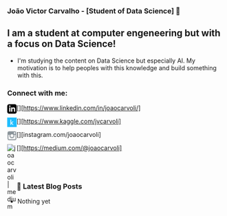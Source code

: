 ### João Victor Carvalho - [Student of Data Science] 👋

## I am a student at computer engeneering but with a focus on Data Science!

- I'm studying the content on Data Science but especially AI. My motivation is to help peoples with this knowledge and build something with this.

### Connect with me:

[<img align="left"  width="22px" src="https://github.com/joaocarvoli/joaocarvoli/blob/main/logo/linkedin-black-icon-logo-ECC426C572-seeklogo.com.png" />][https://www.linkedin.com/in/joaocarvoli/]

[<img align="left" alt="jvcarvoli | Kaggle" width="22px" src="https://github.com/joaocarvoli/joaocarvoli/blob/main/logo/Kaggle%20Icon.svg" />][https://www.kaggle.com/jvcarvoli]

[<img align="left" alt="joaocarvoli | Instagram" width="22px" src="https://github.com/joaocarvoli/joaocarvoli/blob/main/logo/0-818_smbolo-do-instagram-png-transparent-png.png" />][instagram.com/joaocarvoli]

[<img align="left" alt="joaocarvoli | medium" width="22px" src="https://cdn.jsdelivr.net/npm/simple-icons@3.4.0/icons/medium.svg" />][https://medium.com/@joaocarvoli]



<br />
<br />

### 📕 Latest Blog Posts

<!-- BLOG-POST-LIST:START -->
* Nothing yet

<!-- BLOG-POST-LIST:END -->
